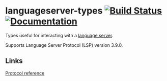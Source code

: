 # languageserver-types [![Build Status](https://travis-ci.org/gluon-lang/languageserver-types.svg?branch=master)](https://travis-ci.org/gluon-lang/languageserver-types) [![Documentation](https://docs.rs/languageserver-types/badge.svg)](https://docs.rs/crate/languageserver-types)

Types useful for interacting with a [language server](https://code.visualstudio.com/blogs/2016/06/27/common-language-protocol).

Supports Language Server Protocol (LSP) version 3.9.0.

## Links

[Protocol reference](https://github.com/Microsoft/language-server-protocol/blob/gh-pages/specification.md)
